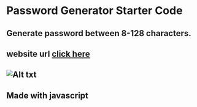 # Password Generator Starter Code


## Generate password between 8-128 characters.

## website url [click here](https://dimas082711.github.io/password-generator/)

## ![Alt txt](https://i.ibb.co/FDdQjKX/password-Generator-img.png)

## Made with javascript

